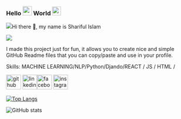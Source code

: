 ### Hello  <img src="https://media.giphy.com/media/hvRJCLFzcasrR4ia7z/giphy.gif" width="25"> World <img src="https://github.com/TheDudeThatCode/TheDudeThatCode/blob/master/Assets/Earth.gif" width="24"> 
<p align="left"> <img src="https://komarev.com/ghpvc/?
  
  ### Hi there 👋, my name is Shariful Islam
![](https://github.com/001sharifulIslamnstu/001sharifulIslamnstu)

I made this project just for fun, it allows you to create nice and simple GitHub Readme files that you can copy/paste and use in your profile.

Skills: MACHINE LEARNING/NLP/Python/Djando/REACT / JS / HTML /


[<img src='https://cdn.jsdelivr.net/npm/simple-icons@3.0.1/icons/github.svg' alt='github' height='40'>](https://github.com/001sharifulIslamnstu)  [<img src='https://cdn.jsdelivr.net/npm/simple-icons@3.0.1/icons/linkedin.svg' alt='linkedin' height='40'>](https://www.linkedin.com/in/shariful-islam-prince-9389a8181/)[<img src='https://cdn.jsdelivr.net/npm/simple-icons@3.0.1/icons/facebook.svg' alt='facebook' height='40'>](https://www.facebook.com/https://www.facebook.com/profile.php?id=100008354958077)  [<img src='https://cdn.jsdelivr.net/npm/simple-icons@3.0.1/icons/instagram.svg' alt='instagram' height='40'>](https://www.instagram.com/https://www.secure.instagram.com/sharifulprince43//)  

[![Top Langs](https://github-readme-stats.vercel.app/api/top-langs/?username=001sharifulIslamnstu)](https://github.com/anuraghazra/github-readme-stats)

![GitHub stats](https://github-readme-stats.vercel.app/api?username=001sharifulIslamnstu&show_icons=true)  


